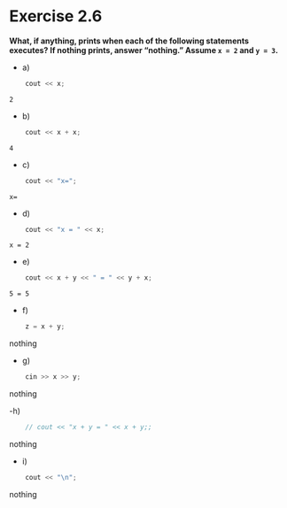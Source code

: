 # Exercise 2.6

**What, if anything, prints when each of the following statements executes? If nothing prints, answer “nothing.” Assume `x = 2` and `y = 3`.**

- a)
```cpp
    cout << x;
```
`2`

- b)
```cpp
    cout << x + x;
```
`4`

- c)
```cpp
    cout << "x=";
```
`x=`

- d)
```cpp
    cout << "x = " << x;
```
`x = 2`

- e)
```cpp
    cout << x + y << " = " << y + x;
```
`5 = 5`

- f)
```cpp
    z = x + y;
```
nothing

- g)
```cpp
    cin >> x >> y;
```
nothing

-h)
```cpp
    // cout << "x + y = " << x + y;;
```
nothing

- i)
```cpp
    cout << "\n";
```
nothing